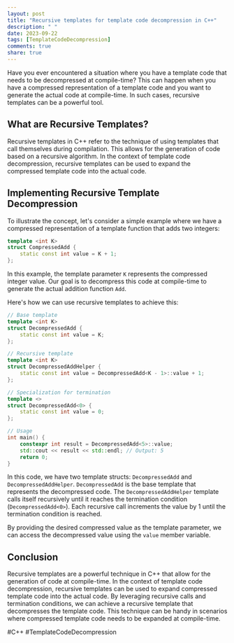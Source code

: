 ```yaml
---
layout: post
title: "Recursive templates for template code decompression in C++"
description: " "
date: 2023-09-22
tags: [TemplateCodeDecompression]
comments: true
share: true
---
```


Have you ever encountered a situation where you have a template code that needs to be decompressed at compile-time? This can happen when you have a compressed representation of a template code and you want to generate the actual code at compile-time. In such cases, recursive templates can be a powerful tool.

## What are Recursive Templates?

Recursive templates in C++ refer to the technique of using templates that call themselves during compilation. This allows for the generation of code based on a recursive algorithm. In the context of template code decompression, recursive templates can be used to expand the compressed template code into the actual code.

## Implementing Recursive Template Decompression

To illustrate the concept, let's consider a simple example where we have a compressed representation of a template function that adds two integers:

```cpp
template <int K>
struct CompressedAdd {
    static const int value = K + 1;
};
```

In this example, the template parameter `K` represents the compressed integer value. Our goal is to decompress this code at compile-time to generate the actual addition function `Add`.

Here's how we can use recursive templates to achieve this:

```cpp
// Base template
template <int K>
struct DecompressedAdd {
    static const int value = K;
};

// Recursive template
template <int K>
struct DecompressedAddHelper {
    static const int value = DecompressedAdd<K - 1>::value + 1;
};

// Specialization for termination
template <>
struct DecompressedAdd<0> {
    static const int value = 0;
};

// Usage
int main() {
    constexpr int result = DecompressedAdd<5>::value;
    std::cout << result << std::endl; // Output: 5
    return 0;
}
```

In this code, we have two template structs: `DecompressedAdd` and `DecompressedAddHelper`. `DecompressedAdd` is the base template that represents the decompressed code. The `DecompressedAddHelper` template calls itself recursively until it reaches the termination condition (`DecompressedAdd<0>`). Each recursive call increments the value by 1 until the termination condition is reached.

By providing the desired compressed value as the template parameter, we can access the decompressed value using the `value` member variable.

## Conclusion

Recursive templates are a powerful technique in C++ that allow for the generation of code at compile-time. In the context of template code decompression, recursive templates can be used to expand compressed template code into the actual code. By leveraging recursive calls and termination conditions, we can achieve a recursive template that decompresses the template code. This technique can be handy in scenarios where compressed template code needs to be expanded at compile-time.

#C++ #TemplateCodeDecompression